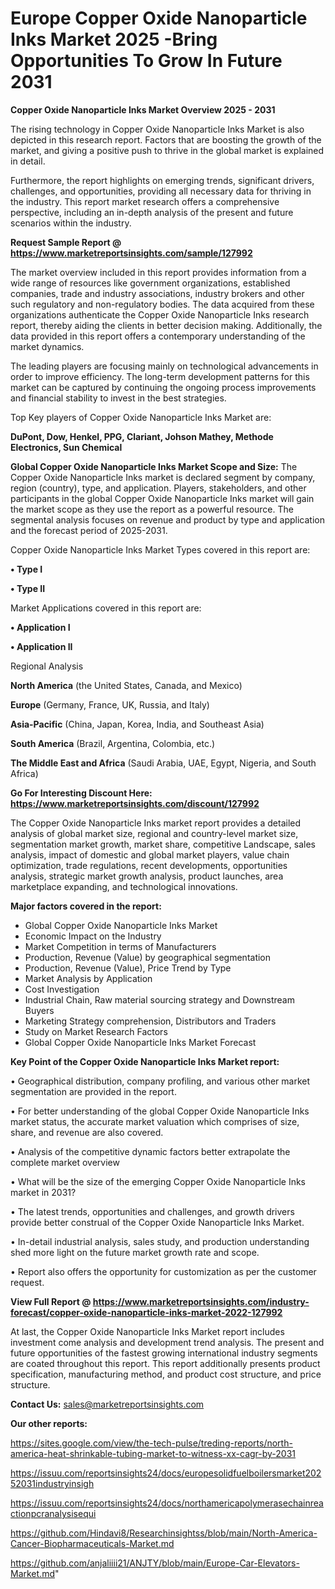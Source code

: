  # Europe Copper Oxide Nanoparticle Inks Market 2025 -Bring Opportunities To Grow In Future 2031

<Strong> Copper Oxide Nanoparticle Inks Market Overview 2025 - 2031</strong>

The rising technology in Copper Oxide Nanoparticle Inks Market is also depicted in this research report. Factors that are boosting the growth of the market, and giving a positive push to thrive in the global market is explained in detail.

Furthermore, the report highlights on emerging trends, significant drivers, challenges, and opportunities, providing all necessary data for thriving in the industry. This report market research offers a comprehensive perspective, including an in-depth analysis of the present and future scenarios within the industry.

<strong>Request Sample Report @ <a href=https://www.marketreportsinsights.com/sample/127992>https://www.marketreportsinsights.com/sample/127992</a></strong>

The market overview included in this report provides information from a wide range of resources like government organizations, established companies, trade and industry associations, industry brokers and other such regulatory and non-regulatory bodies. The data acquired from these organizations authenticate the Copper Oxide Nanoparticle Inks research report, thereby aiding the clients in better decision making. Additionally, the data provided in this report offers a contemporary understanding of the market dynamics.

The leading players are focusing mainly on technological advancements in order to improve efficiency. The long-term development patterns for this market can be captured by continuing the ongoing process improvements and financial stability to invest in the best strategies.

Top Key players of Copper Oxide Nanoparticle Inks Market are:

<strong>DuPont, Dow, Henkel, PPG, Clariant, Johson Mathey, Methode Electronics, Sun Chemical</strong>

<strong><b>Global Copper Oxide Nanoparticle Inks Market Scope and Size:</b></strong>
The Copper Oxide Nanoparticle Inks market is declared segment by company, region (country), type, and application. Players, stakeholders, and other participants in the global Copper Oxide Nanoparticle Inks market will gain the market scope as they use the report as a powerful resource. The segmental analysis focuses on revenue and product by type and application and the forecast period of 2025-2031.

Copper Oxide Nanoparticle Inks Market Types covered in this report are:

<strong>• Type I

• Type II</strong>

Market Applications covered in this report are:

<strong>• Application I

• Application II</strong> 

Regional Analysis

<strong>North America</strong> (the United States, Canada, and Mexico)

<strong>Europe</strong> (Germany, France, UK, Russia, and Italy)

<strong>Asia-Pacific</strong> (China, Japan, Korea, India, and Southeast Asia)

<strong>South America</strong> (Brazil, Argentina, Colombia, etc.)

<strong>The Middle East and Africa</strong> (Saudi Arabia, UAE, Egypt, Nigeria, and South Africa)

<strong>Go For Interesting Discount Here: <a href=https://www.marketreportsinsights.com/discount/127992>https://www.marketreportsinsights.com/discount/127992</a></strong>

The Copper Oxide Nanoparticle Inks market report provides a detailed analysis of global market size, regional and country-level market size, segmentation market growth, market share, competitive Landscape, sales analysis, impact of domestic and global market players, value chain optimization, trade regulations, recent developments, opportunities analysis, strategic market growth analysis, product launches, area marketplace expanding, and technological innovations.

<strong><b>Major factors covered in the report:</b></strong>
<ul>
  <li>Global Copper Oxide Nanoparticle Inks Market </li>
  <li>Economic Impact on the Industry</li>
  <li>Market Competition in terms of Manufacturers</li>
  <li>Production, Revenue (Value) by geographical segmentation</li>
  <li>Production, Revenue (Value), Price Trend by Type</li>
  <li>Market Analysis by Application</li>
  <li>Cost Investigation</li>
  <li>Industrial Chain, Raw material sourcing strategy and Downstream Buyers</li>
  <li>Marketing Strategy comprehension, Distributors and Traders</li>
  <li>Study on Market Research Factors</li>
  <li>Global Copper Oxide Nanoparticle Inks Market Forecast</li>
</ul>

<strong><b>Key Point of the Copper Oxide Nanoparticle Inks Market report:</b></strong>

• Geographical distribution, company profiling, and various other market segmentation are provided in the report.

• For better understanding of the global Copper Oxide Nanoparticle Inks market status, the accurate market valuation which comprises of size, share, and revenue are also covered.

• Analysis of the competitive dynamic factors better extrapolate the complete market overview

• What will be the size of the emerging Copper Oxide Nanoparticle Inks market in 2031?

• The latest trends, opportunities and challenges, and growth drivers provide better construal of the Copper Oxide Nanoparticle Inks Market.

• In-detail industrial analysis, sales study, and production understanding shed more light on the future market growth rate and scope.

• Report also offers the opportunity for customization as per the customer request.

<strong><b>View Full Report @ <a href=https://www.marketreportsinsights.com/industry-forecast/copper-oxide-nanoparticle-inks-market-2022-127992>https://www.marketreportsinsights.com/industry-forecast/copper-oxide-nanoparticle-inks-market-2022-127992</a></b></strong>


At last, the Copper Oxide Nanoparticle Inks Market report includes investment come analysis and development trend analysis. The present and future opportunities of the fastest growing international industry segments are coated throughout this report. This report additionally presents product specification, manufacturing method, and product cost structure, and price structure.

<strong>Contact Us:</strong>
sales@marketreportsinsights.com

<strong>Our other reports:</strong>

<a href=https://sites.google.com/view/the-tech-pulse/treding-reports/north-america-heat-shrinkable-tubing-market-to-witness-xx-cagr-by-2031>https://sites.google.com/view/the-tech-pulse/treding-reports/north-america-heat-shrinkable-tubing-market-to-witness-xx-cagr-by-2031</a>

<a href=https://issuu.com/reportsinsights24/docs/europesolidfuelboilersmarket20252031industryinsigh>https://issuu.com/reportsinsights24/docs/europesolidfuelboilersmarket20252031industryinsigh</a>

<a href=https://issuu.com/reportsinsights24/docs/northamericapolymerasechainreactionpcranalysisequi>https://issuu.com/reportsinsights24/docs/northamericapolymerasechainreactionpcranalysisequi</a>

<a href=https://github.com/Hindavi8/Researchinsightss/blob/main/North-America-Cancer-Biopharmaceuticals-Market.md>https://github.com/Hindavi8/Researchinsightss/blob/main/North-America-Cancer-Biopharmaceuticals-Market.md</a>

<a href=https://github.com/anjaliiii21/ANJTY/blob/main/Europe-Car-Elevators-Market.md>https://github.com/anjaliiii21/ANJTY/blob/main/Europe-Car-Elevators-Market.md</a>"
